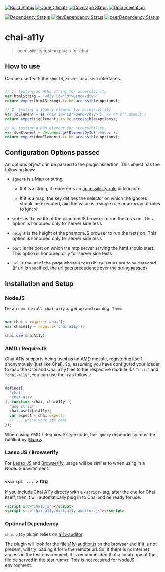 [![Build Status](https://img.shields.io/travis/pranavjha/chai-a11y.svg?style=flat-square)](https://travis-ci.org/pranavjha/chai-a11y)
[![Code Climate](https://img.shields.io/codeclimate/github/pranavjha/chai-a11y.svg?style=flat-square)](https://codeclimate.com/github/pranavjha/chai-a11y)
[![Coverage Status](http://img.shields.io/coveralls/pranavjha/chai-a11y.svg?style=flat-square)](https://coveralls.io/r/pranavjha/chai-a11y)
[![Documentation](https://img.shields.io/badge/documentation-plus-green.svg?style=flat-square)](http://pranavjha.github.io/chai-a11y/)

[![Dependency Status](https://img.shields.io/david/pranavjha/chai-a11y.svg?style=flat-square)](https://david-dm.org/pranavjha/chai-a11y)
[![devDependency Status](https://img.shields.io/david/dev/pranavjha/chai-a11y.svg?style=flat-square)](https://david-dm.org/pranavjha/chai-a11y#info=devDependencies)
[![peerDependency Status](https://img.shields.io/david/peer/pranavjha/chai-a11y.svg?style=flat-square)](https://david-dm.org/pranavjha/chai-a11y#info=peerDependencies)


# chai-a11y

> accessibility testing plugin for chai


## How to use

Can be used with the `should`, `expect` or `assert` interfaces.

``` javascript

// 1. testing an HTML string for accessibility
var htmlString = '<div id="id">Demo</div>';
return expect(htmlString).to.be.accessible(options);

// 2. testing a jQuery element for accessibility
var jqElement = $('<div id="id">Demo</div>'); // or $('.abacus')
return expect(jqElement).to.be.accessible(options);

// 3. testing a DOM element for accessibility
var domElement = document.getElementById('abacus');
return expect(domElement).to.be.accessible(options);

```


## Configuration Options passed

An options object can be passed to the plugin assertion. This object has the following keys:

 - `ignore` is a Map or string

   - If it is a string, it represents an
   [accessibility rule](https://github.com/dsathyakumar/a11y-auditor/blob/master/a11y.properties.json) id to ignore

   - If it is a map, the key defines the selector on which the ignores should be executed, and the value is a single
   rule or an array of rules to ignore

 - `width` is the width of the phantomJS browser to run the tests on. This option is honoured only for server side tests

 - `height` is the height of the phantomJS browser to run the tests on. This option is honoured only for server side
 tests

 - `port` is the port on which the http server serving the html should start. This option is honoured only for server
 side tests
 
 - `url` is the url of the page whose accessibility issues are to be detected. (If url is specified, the url gets precedence over 
 the string passed)


## Installation and Setup

### NodeJS

Do an `npm install chai-a11y` to get up and running. Then:


```javascript

var chai = require('chai');
var chaiA11y = require('chai-a11y');

chai.use(chaiA11y);

```


### AMD / RequireJS

Chai A11y supports being used as an [AMD](http://requirejs.org/) module, registering itself anonymously (just like
Chai). So, assuming you have configured your loader to map the Chai and Chai a11y files to the respective module IDs
`"chai"` and `"chai-a11y"`, you can use them as follows:

```javascript

define([
  'chai',
  'chai-a11y'
], function (chai, chaiA11y) {
  'use strict';
  chai.use(chaiA11y);
  var expect = chai.expect;
  // ... write your its here
});

```

When using AMD / RequireJS style code, the `jquery` dependency must be fulfilled by [jQuery](https://jquery.com/).


### Lasso JS / Browserify

For [Lasso JS](http://raptorjs.org/) and [Browserify](http://browserify.org/), usage will be similar to when using in a
NodeJS environment.


### `<script ... >` tag

If you include Chai A11y directly with a `<script>` tag, after the one for Chai itself, then it will
automatically plug in to Chai and be ready for use:

```html
<script src="chai.js"></script>
<script src="chai-a11y/dist/a11y-auditor.js"></script>
```

### Optional Dependency

`chai-a11y` plugin relies on
[a11y-auditor](https://npmjs.com/package/a11y-auditor).

The plugin will look for the file
[a11y-auditor.js](https://raw.githubusercontent.com/pranavjha/a11y-auditor/master/dist/a11y-auditor.js) on the browser
and if it is not present, will try loading it form the remote url. So, if there is no internet access in the test
environment, it is recommended that a local copy of the file be served in the test runner. This is not required for
NodeJS environment.
